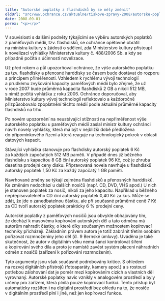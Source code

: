 ```yaml
---
title: "Autorské poplatky z flashdisků by se měly změnit"
oldUrl: "src/www.ochrance.cz/aktualne/tiskove-zpravy-2008/autorske-poplatky-z-flashdisku-by-se-mely-zmenit"
date: 2008-09-01
perex: "<p></p>"
---
```


<!-- imported from the old website -->

<p class="Nadpis1 perex" style="TEXT-INDENT: 0pt">V souvislosti s dalšími podněty týkajícími se výběru autorských poplatků z paměťových médíí, tzv. flashdisků, se ochránce opětovně obrátil na ministra kultury s žádostí o sdělení, zda Ministerstvo kultury přistoupí k novelizaci vyhlášky Ministerstva kultury č. 488/2006 Sb. a kdy se případně počítá s účinností novelizace.</p><p class="Normln-web" style="TEXT-INDENT: 0pt">Už před rokem a půl upozorňoval ochránce, že výše autorského poplatku za tzv. flashdisky a přenosné harddisky se časem bude dostávat do rozporu s principem přiměřenosti. Vzhledem k rychlému vývoji technologií a prudkému zvyšování kapacity paměťových médií bylo zřejmé, že už v roce 2007 bude průměrná kapacita flashdisků 2 GB a nikoli 512 MB, s nimiž počítá vyhláška z roku 2006. Ochránce doporučoval, aby Ministerstvo kultury vývoj technologií reflektovalo a každoročně přizpůsobovalo zpoplatnění těchto médií podle aktuální průměrné kapacity flashdisků na trhu.</p><p class="Normln-web" style="TEXT-INDENT: 0pt">Po novém upozornění na neustávající stížnosti na nepřiměřenost výše autorského poplatku u paměťových médií zaslal ministr kultury ochránci návrh novely vyhlášky, která má být v nejbližší době předložena do připomínkového řízení a která reaguje na technologický pokrok v oblasti datových kapacit.</p><p class="Normln-web" style="TEXT-INDENT: 0pt">Stávající vyhláška stanovuje pro flashdisky autorský poplatek 6 Kč za každých započatých 512 MB paměti. V případě dnes již běžného flashdisku s kapacitou 8 GB činí autorský poplatek 96 Kč, což je zhruba desetina prodejní ceny disku. Připravovaná novela navrhuje u flashdisků autorský poplatek 1,50 Kč za každý započatý 1 GB paměti.</p><p class="Normln-web" style="TEXT-INDENT: 0pt">Navrhované změny se týkají zejména flashdisků a přenosných harddisků. Ke změnám nedochází u dalších nosičů (např. CD, DVD, VHS apod.) U nich je stanoven poplatek za nosič, nikoli za jeho kapacitu. Například u běžného nepřepisovatelného CD činí autorský poplatek 0,40 Kč za kus. Může se zdát, že jde o zanedbatelnou částku, ale při současné průměrné ceně 7 Kč za CD tvoří autorský poplatek prakticky 6 % prodejní ceny.</p><p class="Normln-web" style="TEXT-INDENT: 0pt">Autorské poplatky z paměťových nosičů jsou obvykle obhajovány tím, že dochází k masovému kopírování autorských děl a tato odměna má autorům nahradit částky, o které díky současným možnostem kopírovací techniky přicházejí. Základním právem autora je totiž zabránit třetím osobám pořizovat rozmnoženiny jeho děl (čl. 9 Bernské úmluvy). Uváděna je také skutečnost, že autor v digitálním věku nemá šanci kontrolovat šíření a kopírování svého díla a proto je namístě zavést systém placení náhradních odměn z nosičů (zařízení k pořizování rozmnoženin).</p><p class="Normln-web" style="TEXT-INDENT: 0pt">Tyto argumenty jsou však současně podrobovány kritice. S ohledem na rozvoj digitálních přístrojů (fotoaparáty, kamery apod.) a s rostoucí potřebou zálohování dat je poměr mezi kopírováním cizích a vlastních děl vyrovnaný. Autorské poplatky navíc vznikly v analogovém prostředí a byly určeny pro zařízení, která plnila pouze kopírovací funkci. Tento přístup byl automaticky rozšířen i na digitální prostředí bez ohledu na to, že nosiče v digitálním prostředí plní i jiné, než jen kopírovací funkce.</p>
